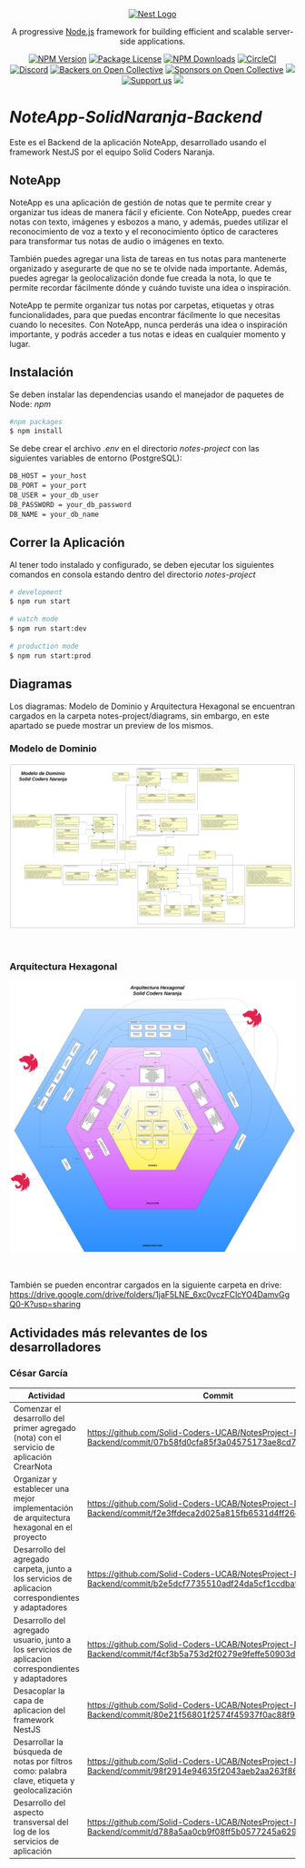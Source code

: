 <p align="center">
  <a href="https://nestjs.com/" target="blank"><img src="https://nestjs.com/img/logo-small.svg" width="120" alt="Nest Logo" /></a>
</p>

[circleci-image]: https://img.shields.io/circleci/build/github/nestjs/nest/master?token=abc123def456
[circleci-url]: https://circleci.com/gh/nestjs/nest

  <p align="center">A progressive <a href="https://nodejs.org" target="_blank">Node.js</a> framework for building efficient and scalable server-side applications.</p>
    <p align="center">
<a href="https://www.npmjs.com/~nestjscore" target="_blank"><img src="https://img.shields.io/npm/v/@nestjs/core.svg" alt="NPM Version" /></a>
<a href="https://www.npmjs.com/~nestjscore" target="_blank"><img src="https://img.shields.io/npm/l/@nestjs/core.svg" alt="Package License" /></a>
<a href="https://www.npmjs.com/~nestjscore" target="_blank"><img src="https://img.shields.io/npm/dm/@nestjs/common.svg" alt="NPM Downloads" /></a>
<a href="https://circleci.com/gh/nestjs/nest" target="_blank"><img src="https://img.shields.io/circleci/build/github/nestjs/nest/master" alt="CircleCI" /></a>
<a href="https://discord.gg/G7Qnnhy" target="_blank"><img src="https://img.shields.io/badge/discord-online-brightgreen.svg" alt="Discord"/></a>
<a href="https://opencollective.com/nest#backer" target="_blank"><img src="https://opencollective.com/nest/backers/badge.svg" alt="Backers on Open Collective" /></a>
<a href="https://opencollective.com/nest#sponsor" target="_blank"><img src="https://opencollective.com/nest/sponsors/badge.svg" alt="Sponsors on Open Collective" /></a>
  <a href="https://paypal.me/kamilmysliwiec" target="_blank"><img src="https://img.shields.io/badge/Donate-PayPal-ff3f59.svg"/></a>
    <a href="https://opencollective.com/nest#sponsor"  target="_blank"><img src="https://img.shields.io/badge/Support%20us-Open%20Collective-41B883.svg" alt="Support us"></a>
  <a href="https://twitter.com/nestframework" target="_blank"><img src="https://img.shields.io/twitter/follow/nestframework.svg?style=social&label=Follow"></a>
</p>
  <!--[![Backers on Open Collective](https://opencollective.com/nest/backers/badge.svg)](https://opencollective.com/nest#backer)
  [![Sponsors on Open Collective](https://opencollective.com/nest/sponsors/badge.svg)](https://opencollective.com/nest#sponsor)-->

# _NoteApp-SolidNaranja-Backend_

Este es el Backend de la aplicación NoteApp, desarrollado usando el framework NestJS por el equipo Solid Coders Naranja.

## NoteApp

NoteApp es una aplicación de gestión de notas que te permite crear y organizar tus ideas de manera fácil y eficiente. Con NoteApp, puedes crear notas con texto, imágenes y esbozos a mano, y además, puedes utilizar el reconocimiento de voz a texto y el reconocimiento óptico de caracteres para transformar tus notas de audio o imágenes en texto.

También puedes agregar una lista de tareas en tus notas para mantenerte organizado y asegurarte de que no se te olvide nada importante. Además, puedes agregar la geolocalización donde fue creada la nota, lo que te permite recordar fácilmente dónde y cuándo tuviste una idea o inspiración.

NoteApp te permite organizar tus notas por carpetas, etiquetas y otras funcionalidades, para que puedas encontrar fácilmente lo que necesitas cuando lo necesites. Con NoteApp, nunca perderás una idea o inspiración importante, y podrás acceder a tus notas e ideas en cualquier momento y lugar.

## Instalación

Se deben instalar las dependencias usando el manejador de paquetes de Node: _npm_

```bash
#npm packages
$ npm install
```

Se debe crear el archivo _.env_ en el directorio _notes-project_ con las siguientes variables de entorno (PostgreSQL):

```bash
DB_HOST = your_host
DB_PORT = your_port
DB_USER = your_db_user
DB_PASSWORD = your_db_password
DB_NAME = your_db_name
```

## Correr la Aplicación

Al tener todo instalado y configurado, se deben ejecutar los siguientes comandos en consola estando dentro del directorio _notes-project_

```bash
# development
$ npm run start
```

```bash
# watch mode
$ npm run start:dev
```

```bash
# production mode
$ npm run start:prod
```

## Diagramas

Los diagramas: Modelo de Dominio y Arquitectura Hexagonal se encuentran cargados en la carpeta notes-project/diagrams, sin embargo, en este apartado se puede mostrar un preview de los mismos.

### Modelo de Dominio

![App Screenshot](./notes-project/diagrams/SolidNaranja_ModeloDominio.svg)

<br/>

### Arquitectura Hexagonal

![App Screenshot](./notes-project/diagrams/SolidNaranja_ArqHexagonal.svg)

<br/>

También se pueden encontrar cargados en la siguiente carpeta en drive: https://drive.google.com/drive/folders/1jaF5LNE_6xc0vczFClcYO4DamvGgQ0-K?usp=sharing

## Actividades más relevantes de los desarrolladores

### César García

| Actividad | Commit |
|-----------|--------|
|Comenzar el desarrollo del primer agregado (nota) con el servicio de aplicación CrearNota|https://github.com/Solid-Coders-UCAB/NotesProject-Naranja-Backend/commit/07b58fd0cfa85f3a04575173ae8cd7237d5e6e2c|
| Organizar y establecer una mejor implementación de arquitectura hexagonal en el proyecto| https://github.com/Solid-Coders-UCAB/NotesProject-Naranja-Backend/commit/f2e3ffdeca2d025a815fb6531d4ff26e6d4338eb |
| Desarrollo del agregado carpeta, junto a los servicios de aplicacion correspondientes y adaptadores | https://github.com/Solid-Coders-UCAB/NotesProject-Naranja-Backend/commit/b2e5dcf7735510adf24da5cf1ccdba995420f30d |
| Desarrollo del agregado usuario, junto a los servicios de aplicacion correspondientes y adaptadores | https://github.com/Solid-Coders-UCAB/NotesProject-Naranja-Backend/commit/f4cf3b5a753d2f0279e9feffe50903d52c6f90e8 |
| Desacoplar la capa de aplicacion del framework NestJS | https://github.com/Solid-Coders-UCAB/NotesProject-Naranja-Backend/commit/80e21f56801f2574f45937f0ac88f98bb42b22f8 |
| Desarrollar la búsqueda de notas por filtros como: palabra clave, etiqueta y geolocalización | https://github.com/Solid-Coders-UCAB/NotesProject-Naranja-Backend/commit/98f2914e94635f2043aeb2aa263f869942d06142 |
| Desarrollo del aspecto transversal del log de los servicios de aplicación | https://github.com/Solid-Coders-UCAB/NotesProject-Naranja-Backend/commit/d788a5aa0cb9f08ff5b0577245a629a21d6a0a06 |
